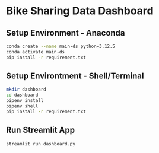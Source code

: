 # Bike Sharing Data Dashboard

## Setup Environment - Anaconda

``` bash
conda create --name main-ds python=3.12.5
conda activate main-ds
pip install -r requirement.txt
```

## Setup Environtment - Shell/Terminal

``` bash
mkdir dashboard
cd dashboard
pipenv install
pipenv shell
pip install -r requirement.txt
```

## Run Streamlit App

``` bash
streamlit run dashboard.py
```
